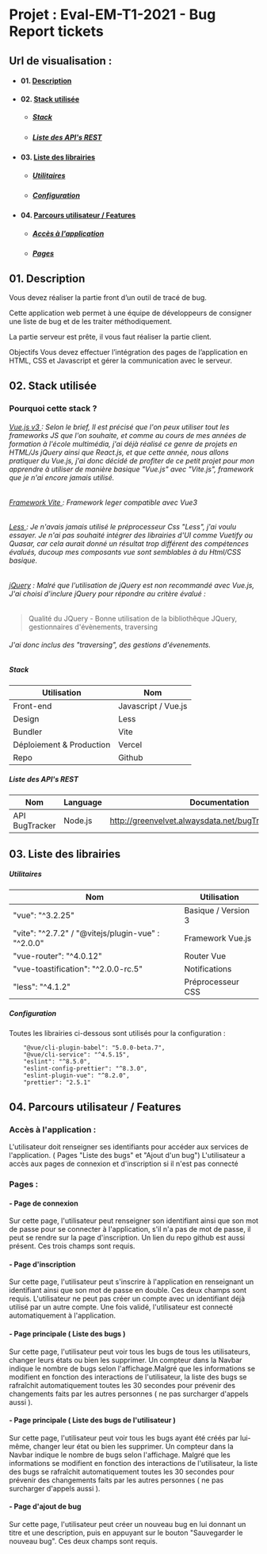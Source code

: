 # Projet : Eval-EM-T1-2021 - Bug Report tickets

## Url de visualisation :

-   #### 01. [Description](#01)
-   #### 02. [Stack utilisée](#02)
    -   ##### [Stack](#02-1)
    -   ##### [Liste des API's REST](#02-1)
-   #### 03. [Liste des librairies](#03)
    -   ##### [Utilitaires](#03-1)
    -   ##### [Configuration](#03-2)
-   #### 04. [Parcours utilisateur / Features](#04)
    -   ##### [Accès à l'application](#04-1)
    -   ##### [Pages](#04-2)

<a name='01'></a>

## 01. Description

Vous devez réaliser la partie front d’un outil de tracé de bug.

Cette application web permet à une équipe de développeurs de consigner une liste de bug et de les traiter méthodiquement.

La partie serveur est prête, il vous faut réaliser la partie client.

Objectifs Vous devez effectuer l’intégration des pages de l’application en HTML, CSS et Javascript et gérer la communication avec le serveur.

<a name='02'></a>

## 02. Stack utilisée

<a name='02-1'></a>

### Pourquoi cette stack ?

###### <u>Vue.js v3 </u> : Selon le brief, Il est précisé que l'on peux utiliser tout les frameworks JS que l'on souhaite, et comme au cours de mes années de formation à l'école multimédia, j'ai déjà réalisé ce genre de projets en HTML/Js jQuery ainsi que React.js, et que cette année, nous allons pratiquer du Vue.js, j'ai donc décidé de profiter de ce petit projet pour mon apprendre à utiliser de manière basique "Vue.js" avec "Vite.js", framework que je n'ai encore jamais utilisé.

###### <u>Framework Vite </u> : Framework leger compatible avec Vue3

###### <u>Less </u> : Je n'avais jamais utilisé le préprocesseur Css "Less", j'ai voulu essayer. Je n'ai pas souhaité intégrer des librairies d'UI comme Vuetify ou Quasar, car cela aurait donné un résultat trop différent des compétences évalués, ducoup mes composants vue sont semblables à du Html/CSS basique.

###### <u>jQuery</u> : Malré que l'utilisation de jQuery est non recommandé avec Vue.js, J'ai choisi d'inclure jQuery pour répondre au critère évalué :

> Qualité du JQuery - Bonne utilisation de la bibliothêque JQuery, gestionnaires d'évènements, traversing

###### J'ai donc inclus des "traversing", des gestions d'évenements.

##### Stack

| Utilisation              | Nom                 |
| ------------------------ | ------------------- |
| Front-end                | Javascript / Vue.js |
| Design                   | Less                |
| Bundler                  | Vite                |
| Déploiement & Production | Vercel              |
| Repo                     | Github              |

<a name='02-1'></a>

##### Liste des API's REST

| Nom            | Language | Documentation                                             |
| -------------- | -------- | --------------------------------------------------------- |
| API BugTracker | Node.js  | http://greenvelvet.alwaysdata.net/bugTracker/doc/api.html |

<a name='03'></a>

## 03. Liste des librairies

<a name='03-1'></a>

##### Utilitaires

| Nom                                                | Utilisation         |
| -------------------------------------------------- | ------------------- |
| "vue": "^3.2.25"                                   | Basique / Version 3 |
| "vite": "^2.7.2" / "@vitejs/plugin-vue" : "^2.0.0" | Framework Vue.js    |
| "vue-router": "^4.0.12"                            | Router Vue          |
| "vue-toastification": "^2.0.0-rc.5"                | Notifications       |
| "less": "^4.1.2"                                   | Préprocesseur CSS   |

<a name='03-2'></a>

##### Configuration

Toutes les librairies ci-dessous sont utilisés pour la configuration :

        "@vue/cli-plugin-babel": "5.0.0-beta.7",
        "@vue/cli-service": "^4.5.15",
        "eslint": "^8.5.0",
        "eslint-config-prettier": "^8.3.0",
        "eslint-plugin-vue": "^8.2.0",
        "prettier": "2.5.1"

<a name='04'></a>

## 04. Parcours utilisateur / Features

<a name='04-1'></a>

### Accès à l'application :

L'utilisateur doit renseigner ses identifiants pour accéder aux services de l'application. ( Pages "Liste des bugs" et "Ajout d'un bug") L'utilisateur a accès aux pages de connexion et d'inscription si il n'est pas connecté

<a name='04-2'></a>

### Pages :

<a name='04-2-1'></a>

#### - Page de connexion

Sur cette page, l'utilisateur peut renseigner son identifiant ainsi que son mot de passe pour se connecter à l'application, s'il n'a pas de mot de passe, il peut se rendre sur la page d'inscription. Un lien du repo github est aussi présent. Ces trois champs sont requis.

#### - Page d'inscription

Sur cette page, l'utilisateur peut s'inscrire à l'application en renseignant un identifiant ainsi que son mot de passe en double. Ces deux champs sont requis. L'utilisateur ne peut pas créer un compte avec un identifiant déjà utilisé par un autre compte. Une fois validé, l'utilisateur est connecté automatiquement à l'application.

#### - Page principale ( Liste des bugs )

Sur cette page, l'utilisateur peut voir tous les bugs de tous les utilisateurs, changer leurs états ou bien les supprimer. Un compteur dans la Navbar indique le nombre de bugs selon l'affichage.Malgré que les informations se modifient en fonction des interactions de l'utilisateur, la liste des bugs se rafraîchit automatiquement toutes les 30 secondes pour prévenir des changements faits par les autres personnes ( ne pas surcharger d'appels aussi ).

#### - Page principale ( Liste des bugs de l'utilisateur )

Sur cette page, l'utilisateur peut voir tous les bugs ayant été créés par lui-même, changer leur état ou bien les supprimer. Un compteur dans la Navbar indique le nombre de bugs selon l'affichage. Malgré que les informations se modifient en fonction des interactions de l'utilisateur, la liste des bugs se rafraîchit automatiquement toutes les 30 secondes pour prévenir des changements faits par les autres personnes ( ne pas surcharger d'appels aussi ).

#### - Page d'ajout de bug

Sur cette page, l'utilisateur peut créer un nouveau bug en lui donnant un titre et une description, puis en appuyant sur le bouton "Sauvegarder le nouveau bug". Ces deux champs sont requis.
